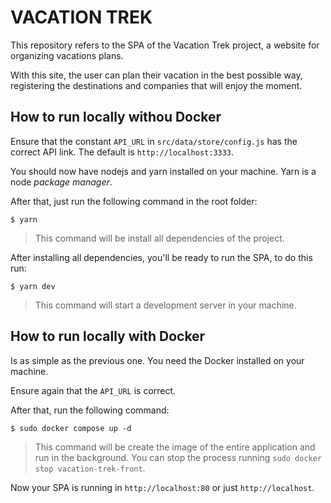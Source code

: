# VACATION TREK

This repository refers to the SPA of the Vacation Trek project, a website for organizing vacations plans.

With this site, the user can plan their vacation in the best possible way, registering the destinations and companies that will enjoy the moment.

## How to run locally withou Docker

Ensure that the constant `API_URL` in `src/data/store/config.js` has the correct API link. The default is `http://localhost:3333`.

You should now have nodejs and yarn installed on your machine. Yarn is a node *package manager*.

After that, just run the following command in the root folder:

```
$ yarn
```

> This command will be install all dependencies of the project.

After installing all dependencies, you'll be ready to run the SPA, to do this run:

```
$ yarn dev
```

> This command will start a development server in your machine.

## How to run locally with Docker

Is as simple as the previous one. You need the Docker installed on your machine.

Ensure again that the `API_URL` is correct.

After that, run the following command:

```
$ sudo docker compose up -d
```

> This command will be create the image of the entire application and run in the background. You can stop the process running `sudo docker stop vacation-trek-front`.

Now your SPA is running in `http://localhost:80` or just `http://localhost`.